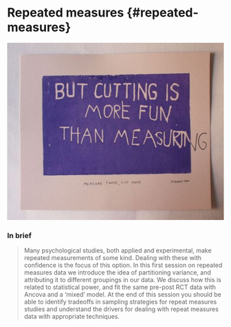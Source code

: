 # Repeated measures {#repeated-measures}

![Image: [Jeff Peachey](https://jeffpeachey.com/2010/12/02/measure-twice-cut-once-woodcut-for-sale/)](images/measure_twice_cut_once.jpg)

### In brief

> Many psychological studies, both applied and experimental, make repeated measurements
> of some kind. Dealing with these with confidence is the focus of this option. In this
> first session on repeated measures data we introduce the idea of partitioning
> variance, and attributing it to different groupings in our data. We discuss how this
> is related to statistical power, and fit the same pre-post RCT data with Ancova and a
> ‘mixed’ model. At the end of this session you should be able to identify tradeoffs in
> sampling strategies for repeat measures studies and understand the drivers for dealing
> with repeat measures data with appropriate techniques.


